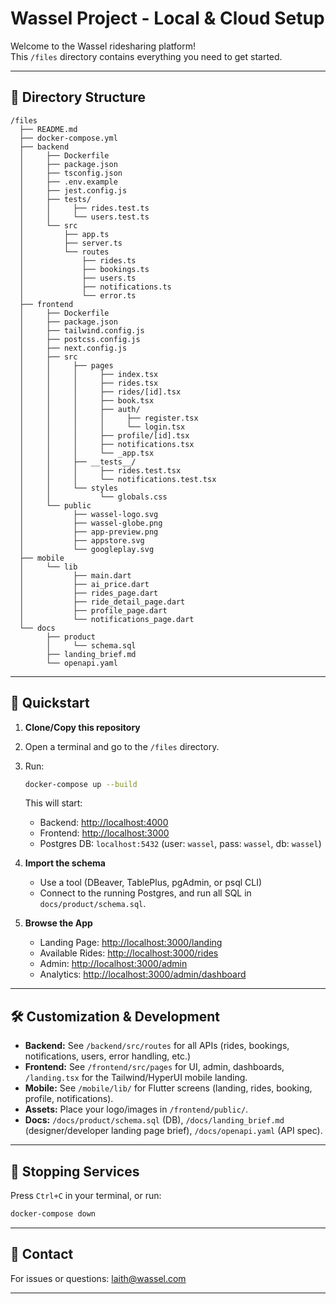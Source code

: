 # Wassel Project - Local & Cloud Setup

Welcome to the Wassel ridesharing platform!  
This `/files` directory contains everything you need to get started.

---

## 📁 Directory Structure

```
/files
  ├── README.md
  ├── docker-compose.yml
  ├── backend
  │     ├── Dockerfile
  │     ├── package.json
  │     ├── tsconfig.json
  │     ├── .env.example
  │     ├── jest.config.js
  │     ├── tests/
  │     │     ├── rides.test.ts
  │     │     └── users.test.ts
  │     └── src
  │         ├── app.ts
  │         ├── server.ts
  │         └── routes
  │             ├── rides.ts
  │             ├── bookings.ts
  │             ├── users.ts
  │             ├── notifications.ts
  │             └── error.ts
  ├── frontend
  │     ├── Dockerfile
  │     ├── package.json
  │     ├── tailwind.config.js
  │     ├── postcss.config.js
  │     ├── next.config.js
  │     ├── src
  │     │     ├── pages
  │     │     │     ├── index.tsx
  │     │     │     ├── rides.tsx
  │     │     │     ├── rides/[id].tsx
  │     │     │     ├── book.tsx
  │     │     │     ├── auth/
  │     │     │     │     ├── register.tsx
  │     │     │     │     └── login.tsx
  │     │     │     ├── profile/[id].tsx
  │     │     │     ├── notifications.tsx
  │     │     │     └── _app.tsx
  │     │     ├── __tests__/
  │     │     │     ├── rides.test.tsx
  │     │     │     └── notifications.test.tsx
  │     │     └── styles
  │     │           └── globals.css
  │     └── public
  │           ├── wassel-logo.svg
  │           ├── wassel-globe.png
  │           ├── app-preview.png
  │           ├── appstore.svg
  │           └── googleplay.svg
  ├── mobile
  │     └── lib
  │           ├── main.dart
  │           ├── ai_price.dart
  │           ├── rides_page.dart
  │           ├── ride_detail_page.dart
  │           ├── profile_page.dart
  │           └── notifications_page.dart
  └── docs
        ├── product
        │     └── schema.sql
        ├── landing_brief.md
        └── openapi.yaml
```

---

## 🚀 Quickstart

1. **Clone/Copy this repository**
2. Open a terminal and go to the `/files` directory.
3. Run:
   ```sh
   docker-compose up --build
   ```
   This will start:
   - Backend: [http://localhost:4000](http://localhost:4000)
   - Frontend: [http://localhost:3000](http://localhost:3000)
   - Postgres DB: `localhost:5432` (user: `wassel`, pass: `wassel`, db: `wassel`)

4. **Import the schema**
   - Use a tool (DBeaver, TablePlus, pgAdmin, or psql CLI)
   - Connect to the running Postgres, and run all SQL in `docs/product/schema.sql`.

5. **Browse the App**
   - Landing Page: [http://localhost:3000/landing](http://localhost:3000/landing)
   - Available Rides: [http://localhost:3000/rides](http://localhost:3000/rides)
   - Admin: [http://localhost:3000/admin](http://localhost:3000/admin)
   - Analytics: [http://localhost:3000/admin/dashboard](http://localhost:3000/admin/dashboard)

---

## 🛠️ Customization & Development

- **Backend:** See `/backend/src/routes` for all APIs (rides, bookings, notifications, users, error handling, etc.)
- **Frontend:** See `/frontend/src/pages` for UI, admin, dashboards, `/landing.tsx` for the Tailwind/HyperUI mobile landing.
- **Mobile:** See `/mobile/lib/` for Flutter screens (landing, rides, booking, profile, notifications).
- **Assets:** Place your logo/images in `/frontend/public/`.
- **Docs:** `/docs/product/schema.sql` (DB), `/docs/landing_brief.md` (designer/developer landing page brief), `/docs/openapi.yaml` (API spec).

---

## 🛑 Stopping Services

Press `Ctrl+C` in your terminal, or run:
```sh
docker-compose down
```

---

## 💬 Contact

For issues or questions: laith@wassel.com

---
